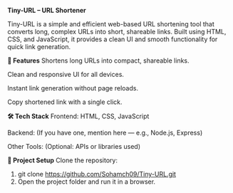 **Tiny-URL – URL Shortener**

Tiny-URL is a simple and efficient web-based URL shortening tool that converts long, complex URLs into short, shareable links.
Built using HTML, CSS, and JavaScript, it provides a clean UI and smooth functionality for quick link generation.

**🚀 Features**
Shortens long URLs into compact, shareable links.

Clean and responsive UI for all devices.

Instant link generation without page reloads.

Copy shortened link with a single click.

**🛠 Tech Stack**
Frontend: HTML, CSS, JavaScript

Backend: (If you have one, mention here — e.g., Node.js, Express)

Other Tools: (Optional: APIs or libraries used)

**📂 Project Setup**
Clone the repository:
1. git clone https://github.com/Sohamch09/Tiny-URL.git
2. Open the project folder and run it in a browser.